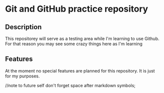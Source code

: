 # Git and GitHub practice repository

## Description 
This repositorey will serve as a testing area while I'm learning to use Github.  For that reason you may see some crazy things here as I'm learning 

## Features 
At the moment no special features are planned for this repository.  It is just for my purposes. 

//note to future self don't forget space after markdown symbols; 
